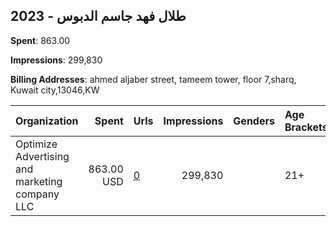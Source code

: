 ## 2023 - طلال فهد جاسم الدبوس 
**Spent**: 863.00

**Impressions**: 299,830

**Billing Addresses**: ahmed aljaber street, tameem tower, floor 7,sharq, Kuwait city,13046,KW

|Organization|Spent|Urls|Impressions|Genders|Age Brackets|Country Codes|
|:---|---:|:---|---:|:---|:---|:---|
|Optimize Advertising and marketing company LLC|863.00 USD|[0](https://www.snap.com/political-ads/asset/160bb431adb0d2c50874c80c2c352f232d5456e213e54c3f8b5d870529ce3062?mediaType=mov)|299,830||21+|kuwait|

